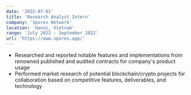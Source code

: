 ```yaml
---
date: '2022-07-01'
title: 'Research Analyst Intern'
company: 'Spores Network'
location: 'Hanoi, Vietnam'
range: 'July 2022 - September 2022'
url: 'https://www.spores.app/'
---
```

- Researched and reported notable features and implementations from renowned published and audited contracts for company's product usage
- Performed market research of potential blockchain/crypto projects for collaboration based on competitive features, deliverables, and technology

